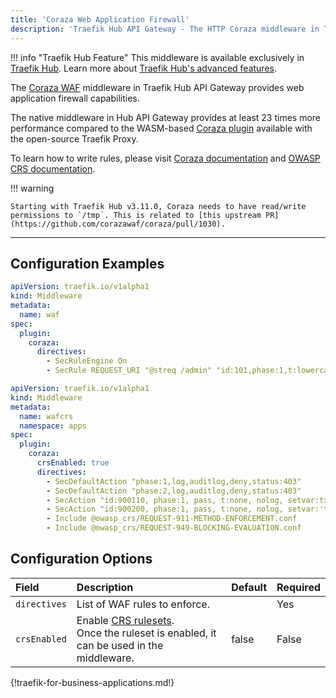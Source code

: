 ```yaml
---
title: 'Coraza Web Application Firewall'
description: 'Traefik Hub API Gateway - The HTTP Coraza middleware in Traefik Proxy provides web application firewall capabilities'
---
```


!!! info "Traefik Hub Feature"
    This middleware is available exclusively in [Traefik Hub](https://traefik.io/traefik-hub/). Learn more about [Traefik Hub's advanced features](https://doc.traefik.io/traefik-hub/api-gateway/intro).

The [Coraza WAF](https://coraza.io/) middleware in Traefik Hub API Gateway provides web application firewall capabilities.

The native middleware in Hub API Gateway provides at least 23 times more performance compared to the
WASM-based [Coraza plugin](https://plugins.traefik.io/plugins/65f2aea146079255c9ffd1ec/coraza-waf) available with the open-source Traefik Proxy.

To learn how to write rules, please visit [Coraza documentation](https://coraza.io/docs/tutorials/introduction/ "Link to Coraza introduction tutorial") and
[OWASP CRS documentation](https://coreruleset.org/docs/ "Link to the OWAP CRS project documentation").

!!! warning

    Starting with Traefik Hub v3.11.0, Coraza needs to have read/write permissions to `/tmp`. This is related to [this upstream PR](https://github.com/corazawaf/coraza/pull/1030).

---

## Configuration Examples

```yaml tab="Deny the /admin path"
apiVersion: traefik.io/v1alpha1
kind: Middleware
metadata:
  name: waf
spec:
  plugin:
    coraza:
      directives:
        - SecRuleEngine On
        - SecRule REQUEST_URI "@streq /admin" "id:101,phase:1,t:lowercase,log,deny"
```

```yaml tab="Allow only GET methods"
apiVersion: traefik.io/v1alpha1
kind: Middleware
metadata:
  name: wafcrs
  namespace: apps
spec:
  plugin:
    coraza:
      crsEnabled: true
      directives:
        - SecDefaultAction "phase:1,log,auditlog,deny,status:403"
        - SecDefaultAction "phase:2,log,auditlog,deny,status:403"
        - SecAction "id:900110, phase:1, pass, t:none, nolog, setvar:tx.inbound_anomaly_score_threshold=5, setvar:tx.outbound_anomaly_score_threshold=4"
        - SecAction "id:900200, phase:1, pass, t:none, nolog, setvar:'tx.allowed_methods=GET'"
        - Include @owasp_crs/REQUEST-911-METHOD-ENFORCEMENT.conf
        - Include @owasp_crs/REQUEST-949-BLOCKING-EVALUATION.conf
```

## Configuration Options

| Field    | Description   | Default | Required |
|:---------|:-----------------------|:--------|:----------------------------|
| `directives` | List of WAF rules to enforce. |  | Yes |
| `crsEnabled` | Enable [CRS rulesets](https://github.com/corazawaf/coraza-coreruleset/tree/main/rules/%40owasp_crs).<br /> Once the ruleset is enabled, it can be used in the middleware. | false |  False |

{!traefik-for-business-applications.md!}
